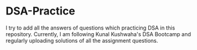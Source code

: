 # DSA-Practice

I try to add all the answers of questions which practicing DSA in this repository. Currently, I am following Kunal Kushwaha's DSA Bootcamp and regularly uploading solutions of all the assignment questions.
